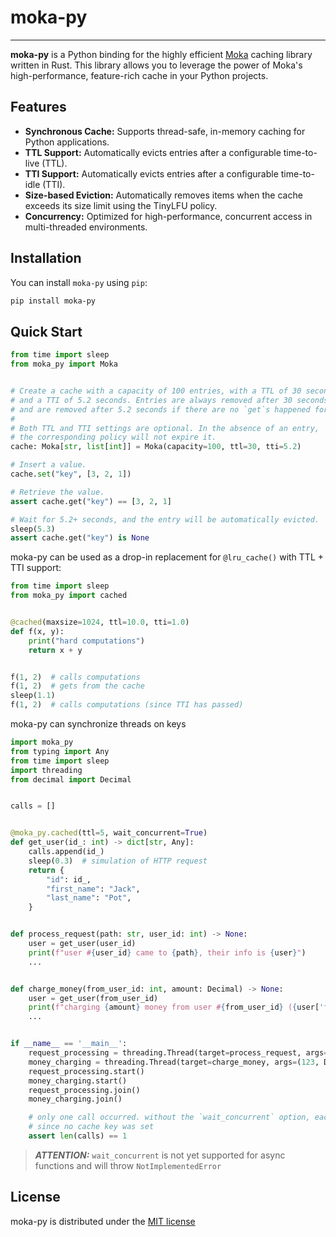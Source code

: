 # moka-py

* * * 

**moka-py** is a Python binding for the highly efficient [Moka](https://github.com/moka-rs/moka) caching library written
in Rust. This library allows you to leverage the power of Moka's high-performance, feature-rich cache in your Python
projects.

## Features

- **Synchronous Cache:** Supports thread-safe, in-memory caching for Python applications.
- **TTL Support:** Automatically evicts entries after a configurable time-to-live (TTL).
- **TTI Support:** Automatically evicts entries after a configurable time-to-idle (TTI).
- **Size-based Eviction:** Automatically removes items when the cache exceeds its size limit using the TinyLFU policy.
- **Concurrency:** Optimized for high-performance, concurrent access in multi-threaded environments.

## Installation

You can install `moka-py` using `pip`:

```bash
pip install moka-py
```

## Quick Start

```python
from time import sleep
from moka_py import Moka


# Create a cache with a capacity of 100 entries, with a TTL of 30 seconds
# and a TTI of 5.2 seconds. Entries are always removed after 30 seconds
# and are removed after 5.2 seconds if there are no `get`s happened for this time.
# 
# Both TTL and TTI settings are optional. In the absence of an entry, 
# the corresponding policy will not expire it.
cache: Moka[str, list[int]] = Moka(capacity=100, ttl=30, tti=5.2)

# Insert a value.
cache.set("key", [3, 2, 1])

# Retrieve the value.
assert cache.get("key") == [3, 2, 1]

# Wait for 5.2+ seconds, and the entry will be automatically evicted.
sleep(5.3)
assert cache.get("key") is None
```

moka-py can be used as a drop-in replacement for `@lru_cache()` with TTL + TTI support:

```python
from time import sleep
from moka_py import cached


@cached(maxsize=1024, ttl=10.0, tti=1.0)
def f(x, y):
    print("hard computations")
    return x + y


f(1, 2)  # calls computations
f(1, 2)  # gets from the cache
sleep(1.1)
f(1, 2)  # calls computations (since TTI has passed)
```

moka-py can synchronize threads on keys

```python
import moka_py
from typing import Any
from time import sleep
import threading
from decimal import Decimal


calls = []


@moka_py.cached(ttl=5, wait_concurrent=True)
def get_user(id_: int) -> dict[str, Any]:
    calls.append(id_)
    sleep(0.3)  # simulation of HTTP request
    return {
        "id": id_,
        "first_name": "Jack",
        "last_name": "Pot",
    }


def process_request(path: str, user_id: int) -> None:
    user = get_user(user_id)
    print(f"user #{user_id} came to {path}, their info is {user}")
    ...


def charge_money(from_user_id: int, amount: Decimal) -> None:
    user = get_user(from_user_id)
    print(f"charging {amount} money from user #{from_user_id} ({user['first_name']} {user['last_name']})")
    ...


if __name__ == '__main__':
    request_processing = threading.Thread(target=process_request, args=("/user/info/123", 123))
    money_charging = threading.Thread(target=charge_money, args=(123, Decimal("3.14")))
    request_processing.start()
    money_charging.start()
    request_processing.join()
    money_charging.join()

    # only one call occurred. without the `wait_concurrent` option, each thread would go for an HTTP request
    # since no cache key was set
    assert len(calls) == 1  
```

> **_ATTENTION:_**  `wait_concurrent` is not yet supported for async functions and will throw `NotImplementedError`

## License

moka-py is distributed under the [MIT license](LICENSE)
